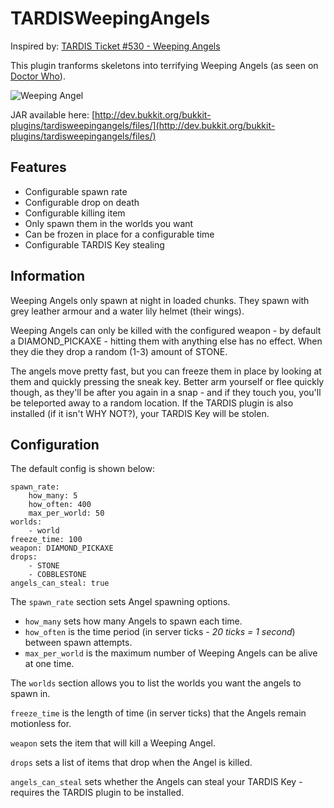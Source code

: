 # TARDISWeepingAngels

Inspired
by: [TARDIS Ticket #530 - Weeping Angels](http://dev.bukkit.org/bukkit-plugins/tardis/tickets/530-weeping-angels/)

This plugin tranforms skeletons into terrifying Weeping Angels (as seen
on  [Doctor Who](http://www.bbc.co.uk/programmes/p00wqr12/profiles/weeping-angels)).

![Weeping Angel](https://dl.dropboxusercontent.com/s/iulxdqis25j5fen/weepingangel1.jpg?dl=1)

JAR available
here: [http://dev.bukkit.org/bukkit-plugins/tardisweepingangels/files/](http://dev.bukkit.org/bukkit-plugins/tardisweepingangels/files/)

## Features

* Configurable spawn rate
* Configurable drop on death
* Configurable killing item
* Only spawn them in the worlds you want
* Can be frozen in place for a configurable time
* Configurable TARDIS Key stealing

## Information

Weeping Angels only spawn at night in loaded chunks. They spawn with grey leather armour and a water lily helmet (their
wings).

Weeping Angels can only be killed with the configured weapon - by default a DIAMOND_PICKAXE - hitting them with anything
else has no effect. When they die they drop a random (1-3) amount of STONE.

The angels move pretty fast, but you can freeze them in place by looking at them and quickly pressing the sneak key.
Better arm yourself or flee quickly though, as they'll be after you again in a snap - and if they touch you, you'll be
teleported away to a random location. If the TARDIS plugin is also installed (if it isn't WHY NOT?), your TARDIS Key
will be stolen.

## Configuration

The default config is shown below:

```
spawn_rate:
    how_many: 5
    how_often: 400
    max_per_world: 50
worlds:
    - world
freeze_time: 100
weapon: DIAMOND_PICKAXE
drops:
    - STONE
    - COBBLESTONE
angels_can_steal: true
```

The `spawn_rate` section sets Angel spawning options.

* `how_many` sets how many Angels to spawn each time.
* `how_often` is the time period (in server ticks - _20 ticks = 1 second_) between spawn attempts.
* `max_per_world` is the maximum number of Weeping Angels can be alive at one time.

The `worlds` section allows you to list the worlds you want the angels to spawn in.

`freeze_time` is the length of time (in server ticks) that the Angels remain motionless for.

`weapon` sets the item that will kill a Weeping Angel.

`drops` sets a list of items that drop when the Angel is killed.

`angels_can_steal` sets whether the Angels can steal your TARDIS Key - requires the TARDIS plugin to be installed.
